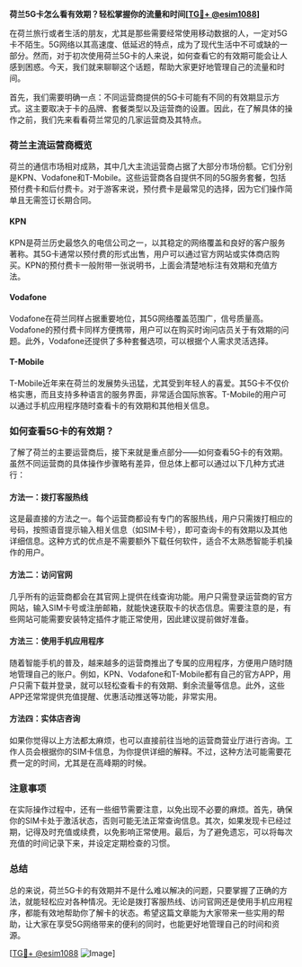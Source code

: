 **荷兰5G卡怎么看有效期？轻松掌握你的流量和时间[[TG💪+ @esim1088](https://t.me/s/esim1088)]**

在荷兰旅行或者生活的朋友，尤其是那些需要经常使用移动数据的人，一定对5G卡不陌生。5G网络以其高速度、低延迟的特点，成为了现代生活中不可或缺的一部分。然而，对于初次使用荷兰5G卡的人来说，如何查看它的有效期可能会让人感到困惑。今天，我们就来聊聊这个话题，帮助大家更好地管理自己的流量和时间。

首先，我们需要明确一点：不同运营商提供的5G卡可能有不同的有效期显示方式。这主要取决于卡的品牌、套餐类型以及运营商的设置。因此，在了解具体的操作之前，我们先来看看荷兰常见的几家运营商及其特点。

### 荷兰主流运营商概览

荷兰的通信市场相对成熟，其中几大主流运营商占据了大部分市场份额。它们分别是KPN、Vodafone和T-Mobile。这些运营商各自提供不同的5G服务套餐，包括预付费卡和后付费卡。对于游客来说，预付费卡是最常见的选择，因为它们操作简单且无需签订长期合同。

#### KPN
KPN是荷兰历史最悠久的电信公司之一，以其稳定的网络覆盖和良好的客户服务著称。其5G卡通常以预付费的形式出售，用户可以通过官方网站或实体商店购买。KPN的预付费卡一般附带一张说明书，上面会清楚地标注有效期和充值方法。

#### Vodafone
Vodafone在荷兰同样占据重要地位，其5G网络覆盖范围广，信号质量高。Vodafone的预付费卡同样方便携带，用户可以在购买时询问店员关于有效期的问题。此外，Vodafone还提供了多种套餐选项，可以根据个人需求灵活选择。

#### T-Mobile
T-Mobile近年来在荷兰的发展势头迅猛，尤其受到年轻人的喜爱。其5G卡不仅价格实惠，而且支持多种语言的服务界面，非常适合国际旅客。T-Mobile的用户可以通过手机应用程序随时查看卡的有效期和其他相关信息。

### 如何查看5G卡的有效期？

了解了荷兰的主要运营商后，接下来就是重点部分——如何查看5G卡的有效期。虽然不同运营商的具体操作步骤略有差异，但总体上都可以通过以下几种方式进行：

#### 方法一：拨打客服热线
这是最直接的方法之一。每个运营商都设有专门的客服热线，用户只需拨打相应的号码，按照语音提示输入相关信息（如SIM卡号），即可查询卡的有效期以及其他详细信息。这种方式的优点是不需要额外下载任何软件，适合不太熟悉智能手机操作的用户。

#### 方法二：访问官网
几乎所有的运营商都会在其官网上提供在线查询功能。用户只需登录运营商的官方网站，输入SIM卡号或注册邮箱，就能快速获取卡的状态信息。需要注意的是，有些网站可能需要安装特定插件才能正常使用，因此建议提前做好准备。

#### 方法三：使用手机应用程序
随着智能手机的普及，越来越多的运营商推出了专属的应用程序，方便用户随时随地管理自己的账户。例如，KPN、Vodafone和T-Mobile都有自己的官方APP，用户只需下载并登录，就可以轻松查看卡的有效期、剩余流量等信息。此外，这些APP还常常提供充值提醒、优惠活动推送等功能，非常实用。

#### 方法四：实体店咨询
如果你觉得以上方法都太麻烦，也可以直接前往当地的运营商营业厅进行咨询。工作人员会根据你的SIM卡信息，为你提供详细的解释。不过，这种方法可能需要花费一定的时间，尤其是在高峰期的时候。

### 注意事项

在实际操作过程中，还有一些细节需要注意，以免出现不必要的麻烦。首先，确保你的SIM卡处于激活状态，否则可能无法正常查询信息。其次，如果发现卡已经过期，记得及时充值或续费，以免影响正常使用。最后，为了避免遗忘，可以将每次充值的时间记录下来，并设定定期检查的习惯。

### 总结

总的来说，荷兰5G卡的有效期并不是什么难以解决的问题，只要掌握了正确的方法，就能轻松应对各种情况。无论是拨打客服热线、访问官网还是使用手机应用程序，都能有效地帮助你了解卡的状态。希望这篇文章能为大家带来一些实用的帮助，让大家在享受5G网络带来的便利的同时，也能更好地管理自己的时间和资源。

[[TG💪+ @esim1088](https://t.me/s/esim1088) ![Image](https://i.postimg.cc/4NQfJmqS/Snipaste-2025-05-13-00-14-12.png)]